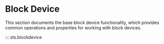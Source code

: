# Block Device

This section documents the base block device functionality, which provides common
operations and properties for working with block devices.

::: sts.blockdevice
